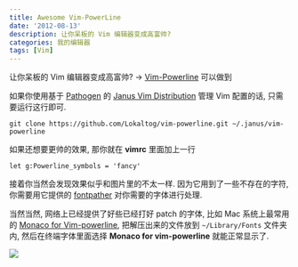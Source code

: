 ```yaml
---
title: Awesome Vim-PowerLine
date: '2012-08-13'
description: 让你呆板的 Vim 编辑器变成高富帅?
categories: 我的编辑器
tags: [Vim]
---
```

让你呆板的 Vim 编辑器变成高富帅? -> [Vim-Powerline][1] 可以做到

如果你使用基于 [Pathogen][] 的 [Janus Vim Distribution][Janus] 管理 Vim 配置的话, 只需要运行这行即可.

	git clone https://github.com/Lokaltog/vim-powerline.git ~/.janus/vim-powerline

如果还想要更帅的效果, 那你就在 __vimrc__ 里面加上一行

	let g:Powerline_symbols = 'fancy'

接着你当然会发现效果似乎和图片里的不太一样. 因为它用到了一些不存在的字符, 你需要用它提供的 [fontpather][2] 对你需要的字体进行处理.

当然当然, 网络上已经提供了好些已经打好 patch 的字体, 比如 Mac 系统上最常用的 [Monaco for Vim-powerline][3], 把解压出来的文件放到 `~/Library/Fonts` 文件夹内, 然后在终端字体里面选择 __Monaco for vim-powerline__ 就能正常显示了.

![][4]

[1]: https://github.com/Lokaltog/vim-powerline/ "Lokaltog / vim-powerline"
[2]: https://github.com/Lokaltog/vim-powerline/tree/develop/fontpatcher
[3]: https://gist.github.com/1634235 "Monaco for vim-powerline"
[4]: {{urls.media}}/vim-powerline.png
[Pathogen]: https://github.com/tpope/vim-pathogen "tpope / vim-pathogen"
[Janus]: https://github.com/carlhuda/janus/ "carlhuda / janus"